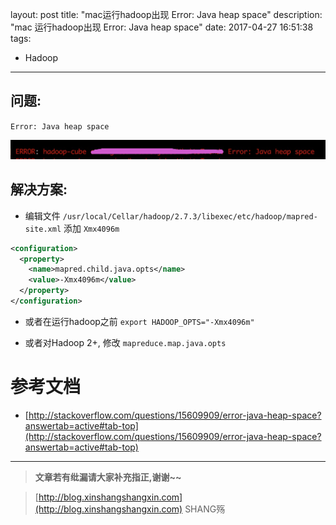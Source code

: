 layout: post
title: "mac运行hadoop出现 Error: Java heap space"
description: "mac 运行hadoop出现 Error: Java heap space"
date: 2017-04-27 16:51:38
tags:
 - Hadoop
---

## 问题:

`Error: Java heap space`  

![hadoop](/img/hadoop/1.png)

## 解决方案:

- 编辑文件 `/usr/local/Cellar/hadoop/2.7.3/libexec/etc/hadoop/mapred-site.xml` 添加 `Xmx4096m`

```xml
<configuration>
  <property>
    <name>mapred.child.java.opts</name>
    <value>-Xmx4096m</value>
  </property>
</configuration>
```

- 或者在运行hadoop之前 `export HADOOP_OPTS="-Xmx4096m"`

- 或者对Hadoop 2+, 修改 `mapreduce.map.java.opts`
 
 
 # 参考文档
 - [http://stackoverflow.com/questions/15609909/error-java-heap-space?answertab=active#tab-top](http://stackoverflow.com/questions/15609909/error-java-heap-space?answertab=active#tab-top)
 
 -----------------------
 
 > **文章若有纰漏请大家补充指正,谢谢~~**
 
 > [http://blog.xinshangshangxin.com](http://blog.xinshangshangxin.com) SHANG殇
